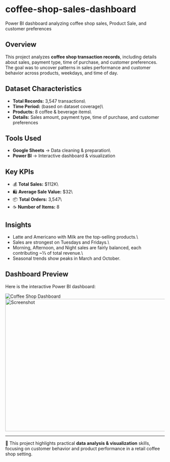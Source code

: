 # coffee-shop-sales-dashboard
Power BI dashboard analyzing coffee shop sales, Product Sale, and customer preferences

## Overview

This project analyzes **coffee shop transaction records**, including
details about sales, payment type, time of purchase, and customer
preferences.\
The goal was to uncover patterns in sales performance and customer
behavior across products, weekdays, and time of day.

## Dataset Characteristics

-   **Total Records:** 3,547 transactions\
-   **Time Period:** (based on dataset coverage)\
-   **Products:** 8 coffee & beverage items\
-   **Details:** Sales amount, payment type, time of purchase, and
    customer preferences

## Tools Used

-   **Google Sheets** → Data cleaning & preparation\
-   **Power BI** → Interactive dashboard & visualization

## Key KPIs

-   💰 **Total Sales:** \$112K\
-   🛍️ **Average Sale Value:** \$32\
-   📦 **Total Orders:** 3,547\
-   ☕ **Number of Items:** 8

## Insights

-   Latte and Americano with Milk are the top-selling products.\
-   Sales are strongest on Tuesdays and Fridays.\
-   Morning, Afternoon, and Night sales are fairly balanced, each
    contributing \~⅓ of total revenue.\
-   Seasonal trends show peaks in March and October.

## Dashboard Preview

Here is the interactive Power BI dashboard:

![Coffee Shop Dashboard](Screenshot.png)<img width="756" height="419" alt="Screenshot" src="https://github.com/user-attachments/assets/1d00d3eb-2993-4f4d-aaa3-8818f3a3ac1f" />


------------------------------------------------------------------------

📌 This project highlights practical **data analysis & visualization**
skills, focusing on customer behavior and product performance in a
retail coffee shop setting.

